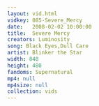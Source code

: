 ```yaml
---
layout: vid.html
vidkey: 085-Severe_Mercy
date:   2008-02-02 10:00:00
title:  Severe Mercy
creators: Luminosity
song: Black Eyes,Dull Care
artist: Blinker the Star
width: 848
height: 480
fandoms: Supernatural
mp4: null
mp4size: null
collection: vids
---
```


  <div>
  
  </div>
  